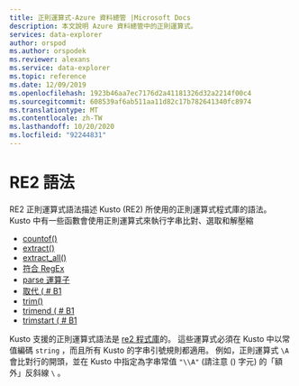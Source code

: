 ```yaml
---
title: 正則運算式-Azure 資料總管 |Microsoft Docs
description: 本文說明 Azure 資料總管中的正則運算式。
services: data-explorer
author: orspod
ms.author: orspodek
ms.reviewer: alexans
ms.service: data-explorer
ms.topic: reference
ms.date: 12/09/2019
ms.openlocfilehash: 1923b46aa7ec7176d2a41181326d32a2214f00c4
ms.sourcegitcommit: 608539af6ab511aa11d82c17b782641340fc8974
ms.translationtype: MT
ms.contentlocale: zh-TW
ms.lasthandoff: 10/20/2020
ms.locfileid: "92244831"
---
```

# <a name="re2-syntax"></a>RE2 語法

RE2 正則運算式語法描述 Kusto (RE2) 所使用的正則運算式程式庫的語法。
Kusto 中有一些函數會使用正則運算式來執行字串比對、選取和解壓縮

- [countof()](countoffunction.md)
- [extract()](extractfunction.md)
- [extract_all()](extractallfunction.md)
- [符合 RegEx](datatypes-string-operators.md)
- [parse 運算子](parseoperator.md)
- [取代 ( # B1 ](replacefunction.md)
- [trim()](trimfunction.md)
- [trimend ( # B1 ](trimendfunction.md)
- [trimstart ( # B1 ](trimstartfunction.md)

Kusto 支援的正則運算式語法是 [re2 程式庫](https://github.com/google/re2/wiki/Syntax)的。 這些運算式必須在 Kusto 中以常值編碼 `string` ，而且所有 Kusto 的字串引號規則都適用。 例如，正則運算式 `\A` 會比對行的開頭，並在 Kusto 中指定為字串常值 `"\\A"` (請注意 () 字元) 的「額外」反斜線 `\` 。
